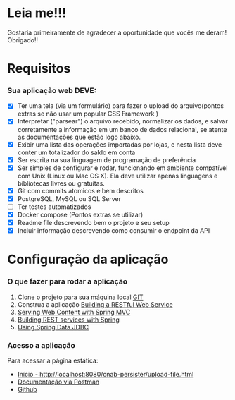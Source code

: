 # Leia me!!!
Gostaria primeiramente de agradecer a oportunidade que vocês me deram! Obrigado!!

# Requisitos 
### Sua aplicação web DEVE:

- [x] Ter uma tela (via um formulário) para fazer o upload do arquivo(pontos extras se não usar um popular CSS Framework )
- [x] Interpretar ("parsear") o arquivo recebido, normalizar os dados, e salvar corretamente a informação em um banco de dados relacional, se atente as documentações que estão logo abaixo.
- [x] Exibir uma lista das operações importadas por lojas, e nesta lista deve conter um totalizador do saldo em conta
- [x] Ser escrita na sua linguagem de programação de preferência
- [x] Ser simples de configurar e rodar, funcionando em ambiente compatível com Unix (Linux ou Mac OS X). Ela deve utilizar apenas linguagens e bibliotecas livres ou gratuitas.
- [x] Git com commits atomicos e bem descritos
- [x] PostgreSQL, MySQL ou SQL Server
- [ ] Ter testes automatizados
- [x] Docker compose (Pontos extras se utilizar)
- [x] Readme file descrevendo bem o projeto e seu setup
- [x] Incluir informação descrevendo como consumir o endpoint da API

# Configuração da aplicação
### O que fazer para rodar a aplicação

1. Clone o projeto para sua máquina local [GIT](https://github.com/rivhenrique/desafio-dev)
2. Construa a aplicação [Building a RESTful Web Service](https://spring.io/guides/gs/rest-service/)
3. [Serving Web Content with Spring MVC](https://spring.io/guides/gs/serving-web-content/)
4. [Building REST services with Spring](https://spring.io/guides/tutorials/bookmarks/)
5. [Using Spring Data JDBC](https://github.com/spring-projects/spring-data-examples/tree/master/jdbc/basics)


### Acesso a aplicação
Para acessar a página estática: 

* [Início - http://localhost:8080/cnab-persister/upload-file.html](http://localhost:8080/cnab-persister/upload-file.html)
* [Documentação via Postman](https://www.getpostman.com/collections/759da0922f02a25dfac6)
* [Github](https://github.com/rivhenrique/desafio-dev)

